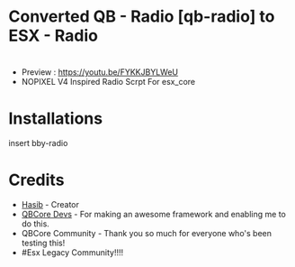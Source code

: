 # Converted QB - Radio [qb-radio] to ESX - Radio
#
* Preview : https://youtu.be/FYKKJBYLWeU
* NOPIXEL V4 Inspired Radio Scrpt For esx_core


# Installations

insert bby-radio

# Credits
* [Hasib](https://github.com/Haaasib/) - Creator
* [QBCore Devs](https://github.com/qbcore-framework/) - For making an awesome framework and enabling me to do this.
* QBCore Community - Thank you so much for everyone who's been testing this!
* #Esx Legacy Community!!!!

